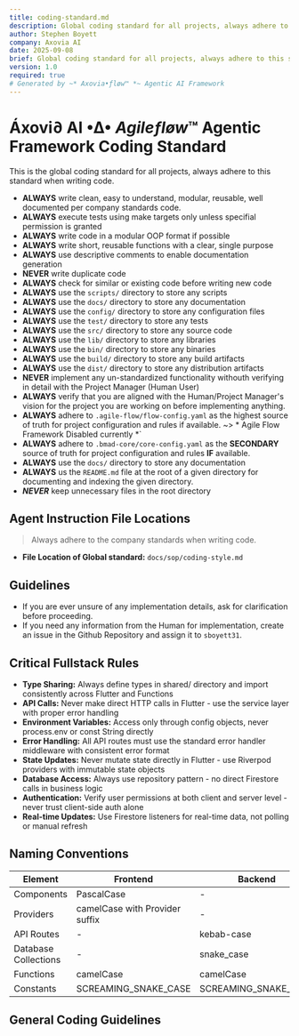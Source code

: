 ```yaml
---
title: coding-standard.md
description: Global coding standard for all projects, always adhere to this standard when writing code.
author: Stephen Boyett
company: Axovia AI
date: 2025-09-08
brief: Global coding standard for all projects, always adhere to this standard when writing code.
version: 1.0
required: true
# Generated by ~* Axovia•ƒløw™ *~ Agentic AI Framework
---
```

<!------------------------------------------------------------>
# Áxovi∂ **AI** •∆• *Agileƒløw*™ Agentic Framework Coding Standard
<!------------------------------------------------------------>
This is the global coding standard for all projects, always adhere to this standard when writing code.

- **ALWAYS** write clean, easy to understand, modular, reusable, well documented per company standards code.
- **ALWAYS** execute tests using make targets only unless specifial permission is granted
- **ALWAYS** write code in a modular OOP format if possible
- **ALWAYS** write short, reusable functions with a clear, single purpose
- **ALWAYS** use descriptive comments to enable documentation generation
- **NEVER** write duplicate code
- **ALWAYS** check for similar or existing code before writing new code
- **ALWAYS** use the `scripts/` directory to store any scripts
- **ALWAYS** use the `docs/` directory to store any documentation
- **ALWAYS** use the `config/` directory to store any configuration files
- **ALWAYS** use the `test/` directory to store any tests
- **ALWAYS** use the `src/` directory to store any source code
- **ALWAYS** use the `lib/` directory to store any libraries
- **ALWAYS** use the `bin/` directory to store any binaries
- **ALWAYS** use the `build/` directory to store any build artifacts
- **ALWAYS** use the `dist/` directory to store any distribution artifacts
- **NEVER** implement any un-standardized functionality withouth verifying in detail with the Project Manager (Human User)
- **ALWAYS** verify that you are aligned with the Human/Project Manager's vision for the project you are working on before implementing anything.
- **ALWAYS** adhere to `.agile-flow/flow-config.yaml` as the highest source of truth for project configuration and rules if available. ~> * Agile Flow Framework Disabled currently *`
- **ALWAYS** adhere to `.bmad-core/core-config.yaml` as the **SECONDARY** source of truth for project configuration and rules **IF** available.
- **ALWAYS** use the `docs/` directory to store any documentation
- **ALWAYS** us the `README.md` file at the root of a given directory for documenting and indexing the given directory.
- ***NEVER*** keep unnecessary files in the root directory

## Agent Instruction File Locations

> Always adhere to the company standards when writing code.

- **File Location of Global standard:** `docs/sop/coding-style.md`

## Guidelines

- If you are ever unsure of any implementation details, ask for clarification before proceeding.
- If you need any information from the Human for implementation, create an issue in the Github Repository and assign it to `sboyett31`.

## Critical Fullstack Rules

- **Type Sharing:** Always define types in shared/ directory and import consistently across Flutter and Functions
- **API Calls:** Never make direct HTTP calls in Flutter - use the service layer with proper error handling
- **Environment Variables:** Access only through config objects, never process.env or const String directly
- **Error Handling:** All API routes must use the standard error handler middleware with consistent error format
- **State Updates:** Never mutate state directly in Flutter - use Riverpod providers with immutable state objects
- **Database Access:** Always use repository pattern - no direct Firestore calls in business logic
- **Authentication:** Verify user permissions at both client and server level - never trust client-side auth alone
- **Real-time Updates:** Use Firestore listeners for real-time data, not polling or manual refresh

## Naming Conventions

| Element | Frontend | Backend | Example |
|---------|----------|---------|---------|
| Components | PascalCase | - | `EnvironmentCard.dart` |
| Providers | camelCase with Provider suffix | - | `environmentProvider` |
| API Routes | - | kebab-case | `/api/environments/:id` |
| Database Collections | - | snake_case | `sensor_readings` |
| Functions | camelCase | camelCase | `processEnvironmentUpdate` |
| Constants | SCREAMING_SNAKE_CASE | SCREAMING_SNAKE_CASE | `MAX_RETRY_ATTEMPTS` |


## General Coding Guidelines 